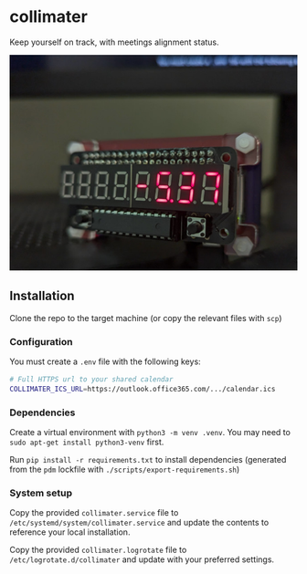 # collimater

Keep yourself on track, with meetings alignment status.

![A raspberry pi with 7-segment display running collimater](./display_640_480.jpg)

## Installation

Clone the repo to the target machine (or copy the relevant files with `scp`)

### Configuration

You must create a `.env` file with the following keys:

```bash
# Full HTTPS url to your shared calendar
COLLIMATER_ICS_URL=https://outlook.office365.com/.../calendar.ics
```

### Dependencies

Create a virtual environment with `python3 -m venv .venv`. You may need to `sudo apt-get install python3-venv` first.

Run `pip install -r requirements.txt` to install dependencies (generated from the `pdm` lockfile with `./scripts/export-requirements.sh`)

### System setup

Copy the provided `collimater.service` file to `/etc/systemd/system/collimater.service` and update the contents to reference your local installation.

Copy the provided `collimater.logrotate` file to `/etc/logrotate.d/collimater` and update with your preferred settings.

